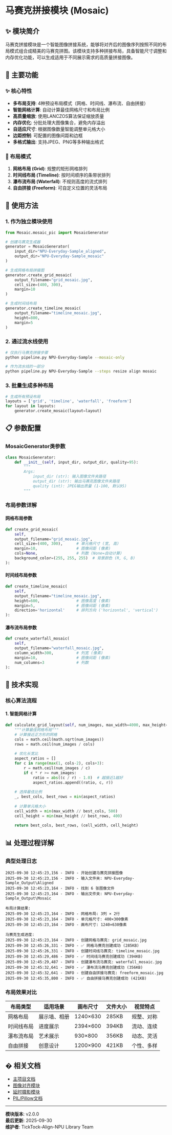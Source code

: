 # 马赛克拼接模块 (Mosaic)

## ✨ 模块简介

马赛克拼接模块是一个智能图像拼接系统，能够将对齐后的图像序列按照不同的布局模式组合成精美的马赛克拼图。该模块支持多种拼接布局，具备智能尺寸调整和内存优化功能，可以生成适用于不同展示需求的高质量拼接图像。

## 🎯 主要功能

### ✨ 核心特性
- **多布局支持**: 4种预设布局模式（网格、时间线、瀑布流、自由拼接）
- **智能网格计算**: 自动计算最佳网格尺寸和布局比例
- **高质量缩放**: 使用LANCZOS算法保证缩放质量
- **内存优化**: 分批处理大图像集合，避免内存溢出
- **自适应尺寸**: 根据图像数量智能调整单元格大小
- **边距控制**: 可配置的图像间距和边框
- **多格式输出**: 支持JPEG、PNG等多种输出格式

### 🎨 布局模式
1. **网格布局 (Grid)**: 规整的矩形网格排列
2. **时间线布局 (Timeline)**: 按时间顺序的条带状排列  
3. **瀑布流布局 (Waterfall)**: 不规则高度的流式排列
4. **自由拼接 (Freeform)**: 可自定义位置的灵活布局

## 🚀 使用方法

### 1. 作为独立模块使用
```python
from Mosaic.mosaic_pic import MosaicGenerator

# 创建马赛克生成器
generator = MosaicGenerator(
    input_dir="NPU-Everyday-Sample_aligned",
    output_dir="NPU-Everyday-Sample_mosaic"
)

# 生成网格布局拼接图
generator.create_grid_mosaic(
    output_filename="grid_mosaic.jpg",
    cell_size=(400, 300),
    margin=10
)

# 生成时间线布局
generator.create_timeline_mosaic(
    output_filename="timeline_mosaic.jpg",
    height=800,
    margin=5
)
```

### 2. 通过流水线使用
```bash
# 仅执行马赛克拼接步骤
python pipeline.py NPU-Everyday-Sample --mosaic-only

# 作为流水线的一部分
python pipeline.py NPU-Everyday-Sample --steps resize align mosaic
```

### 3. 批量生成多种布局
```python
# 生成所有预设布局
layouts = ['grid', 'timeline', 'waterfall', 'freeform']
for layout in layouts:
    generator.create_mosaic(layout=layout)
```

## 📋 参数配置

### MosaicGenerator类参数
```python
class MosaicGenerator:
    def __init__(self, input_dir, output_dir, quality=95):
        """
        Args:
            input_dir (str): 输入图像文件夹路径
            output_dir (str): 输出马赛克图像文件夹路径
            quality (int): JPEG输出质量 (1-100, 默认95)
        """
```

### 布局参数详解

#### 网格布局参数
```python
def create_grid_mosaic(
    self, 
    output_filename="grid_mosaic.jpg",
    cell_size=(400, 300),      # 单元格尺寸 (宽, 高)
    margin=10,                 # 图像间距 (像素)
    cols=None,                 # 列数 (None=自动计算)
    background_color=(255, 255, 255)  # 背景颜色 (R, G, B)
):
```

#### 时间线布局参数  
```python
def create_timeline_mosaic(
    self,
    output_filename="timeline_mosaic.jpg", 
    height=600,                # 图像高度 (像素)
    margin=5,                  # 图像间距 (像素)
    direction='horizontal'     # 排列方向 ('horizontal', 'vertical')
):
```

#### 瀑布流布局参数
```python
def create_waterfall_mosaic(
    self,
    output_filename="waterfall_mosaic.jpg",
    column_width=300,          # 列宽 (像素) 
    margin=10,                 # 图像间距 (像素)
    num_columns=3              # 列数
):
```

## 🔧 技术实现

### 核心算法流程

#### 1. 智能网格计算
```python
def calculate_grid_layout(self, num_images, max_width=4000, max_height=3000):
    """计算最佳网格布局"""
    # 计算接近正方形的网格
    cols = math.ceil(math.sqrt(num_images))
    rows = math.ceil(num_images / cols)
    
    # 优化长宽比
    aspect_ratios = []
    for c in range(max(1, cols-2), cols+3):
        r = math.ceil(num_images / c)
        if c * r >= num_images:
            ratio = abs((c / r) - 1.0)  # 越接近1越好
            aspect_ratios.append((ratio, c, r))
    
    # 选择最佳比例
    _, best_cols, best_rows = min(aspect_ratios)
    
    # 计算单元格大小
    cell_width = min(max_width // best_cols, 500)
    cell_height = min(max_height // best_rows, 400)
    
    return best_cols, best_rows, (cell_width, cell_height)
```

## 📊 处理过程详解

### 典型处理日志
```
2025-09-30 12:45:23,156 - INFO - 开始创建马赛克拼接图像
2025-09-30 12:45:23,156 - INFO - 输入文件夹: NPU-Everyday-Sample_Output\Aligned
2025-09-30 12:45:23,164 - INFO - 找到 6 张图像文件
2025-09-30 12:45:23,164 - INFO - 输出文件夹: NPU-Everyday-Sample_Output\Mosaic

布局计算结果:
2025-09-30 12:45:23,164 - INFO - 网格布局: 3列 × 2行
2025-09-30 12:45:23,164 - INFO - 单元格尺寸: 400×300像素
2025-09-30 12:45:23,164 - INFO - 画布尺寸: 1240×630像素

马赛克生成进度:
2025-09-30 12:45:23,164 - INFO - 创建网格马赛克: grid_mosaic.jpg
2025-09-30 12:45:26,331 - INFO - ✅ 网格马赛克创建成功 (285KB)
2025-09-30 12:45:26,331 - INFO - 创建时间线马赛克: timeline_mosaic.jpg  
2025-09-30 12:45:29,486 - INFO - ✅ 时间线马赛克创建成功 (394KB)
2025-09-30 12:45:29,487 - INFO - 创建瀑布流马赛克: waterfall_mosaic.jpg
2025-09-30 12:45:32,641 - INFO - ✅ 瀑布流马赛克创建成功 (356KB)
2025-09-30 12:45:32,641 - INFO - 创建自由拼接马赛克: freeform_mosaic.jpg
2025-09-30 12:45:35,800 - INFO - ✅ 自由拼接马赛克创建成功 (421KB)
```

### 布局效果对比
| 布局类型 | 适用场景 | 画布尺寸 | 文件大小 | 视觉特点 |
|----------|----------|----------|----------|----------|
| 网格布局 | 展示墙、相册 | 1240×630 | 285KB | 规整、对称 |
| 时间线布局 | 进度展示 | 2394×600 | 394KB | 流动、连续 |
| 瀑布流布局 | 艺术展示 | 930×800 | 356KB | 动态、灵活 |
| 自由拼接 | 创意设计 | 1200×900 | 421KB | 个性、多样 |

## � 相关文档

- [主项目文档](../README.md)
- [图像对齐模块](../Align/README.md)
- [延时摄影模块](../Timelapse/README.md)
- [PIL/Pillow文档](https://pillow.readthedocs.io/)

---

**模块版本**: v2.0.0  
**最后更新**: 2025-09-30  
**维护者**: TickTock-Align-NPU Library Team